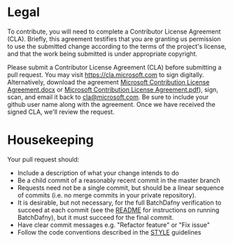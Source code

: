 
# Legal
To contribute, you will need to complete a Contributor License Agreement (CLA). Briefly,
this agreement testifies that you are granting us permission to use the submitted change
according to the terms of the project's license, and that the work being submitted is
under appropriate copyright.

Please submit a Contributor License Agreement (CLA) before submitting a pull request. You
may visit https://cla.microsoft.com to sign digitally. Alternatively, download the agreement 
[Microsoft Contribution License Agreement.docx](https://www.codeplex.com/Download?ProjectName=typescript&DownloadId=822190)
or [Microsoft Contribution License Agreement.pdf](https://www.codeplex.com/Download?ProjectName=typescript&DownloadId=921298)),
sign, scan, and email it back to [cla@microsoft.com](mailto:cla@microsoft.com). Be sure to include
your github user name along with the agreement. Once we have received the signed CLA,
we'll review the request.

# Housekeeping
Your pull request should:

  - Include a description of what your change intends to do
  - Be a child commit of a reasonably recent commit in the master branch
  - Requests need not be a single commit, but should be a linear sequence of commits (i.e.
    no merge commits in your private repository).
  - It is desirable, but not necessary, for the full BatchDafny verification to succeed at
    each commit (see the [README](./blob/master/README.md) for instructions on running BatchDafny),
    but it must succeed for the final commit.
  - Have clear commit messages e.g. "Refactor feature" or "Fix issue"
  - Follow the code conventions described in the [STYLE](./STYLE.md) guidelines


